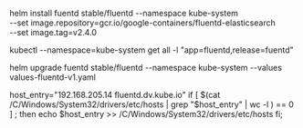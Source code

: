 
helm install fuentd stable/fluentd  --namespace kube-system \
--set image.repository=gcr.io/google-containers/fluentd-elasticsearch \
--set image.tag=v2.4.0


kubectl --namespace=kube-system get all -l "app=fluentd,release=fuentd"


helm upgrade fuentd stable/fluentd  --namespace kube-system --values values-fluentd-v1.yaml

host_entry="192.168.205.14 fluentd.dv.kube.io"
if [ $(cat /C/Windows/System32/drivers/etc/hosts | grep "$host_entry" | wc -l ) == 0  ] ; then
echo $host_entry >> /C/Windows/System32/drivers/etc/hosts 
fi;


